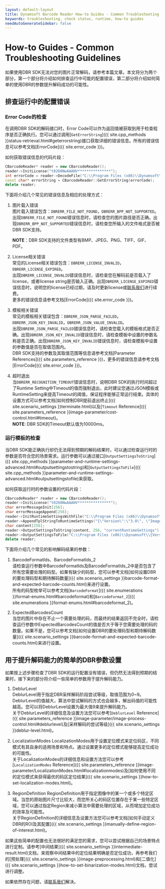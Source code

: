```yaml
---
layout: default-layout
title: Dynamsoft Barcode Reader How-to Guides - Common Troubleshooting Guidelines
keywords: troubleshooting, check status, runtime, how-to guides
needAutoGenerateSidebar: false
--- 
```


# How-to Guides - Common Troubleshooting Guidelines

如果使用DBR SDK无法对您的图片正常解码，请参考本篇文章。本文将分为两个部分，第一个部分将介绍如何排查运行中可能的配置错误，第二部分将介绍如何简单的使用DBR的参数提升解码成功的可能性。


## 排查运行中的配置错误

### Error Code的检查

在调用DBR SDK的解码接口时，Error Code可以作为返回值被获取到用于检查程序是否正确执行。您可以通过调用[`GetErrorString`]({{ site.cpp_methods }}status-retrieval.html#geterrorstring)接口获取详细的错误信息。所有的错误信息可以参考文档[ErrorCode]({{ site.error_code }})。    

如何获取错误信息的代码片段：

```cpp
CBarcodeReader* reader = new CBarcodeReader();
reader->InitLicense("t0260NwAAAHV***************");
int errorCode = reader->DecodeFile("C:\\Program Files (x86)\\Dynamsoft\\{Version number}\\Images\\AllSupportedBarcodeTypes.tif", "");
const char* errorString = CBarcodeReader::GetErrorString(errorCode);
delete reader;
```

下面将介绍几个常见的错误信息及相应的处理方式：

1. 图片载入错误   
   图片载入错误包含：`DBRERR_FILE_NOT_FOUND`，`DBRERR_BPP_NOT_SUPPORTED`。   
   出现`DBRERR_FILE_NOT_FOUND`错误信息时，请检查您的图片路径是否正确。出现`DBRERR_BPP_NOT_SUPPORTED`错误信息时，请检查您所输入的文件格式是否被DBR SDK支持。    

   **NOTE**：DBR SDK支持的文件类型有BMP、JPEG、PNG、TIFF、GIF、PDF。
   

2. License相关错误   
   常见的License相关错误包含：`DBRERR_LICENSE_INVALID`，`DBRERR_LICENSE_EXPIRED`。   
   出现`DBRERR_LICENSE_INVALID`错误信息时，请检查您在解码前是否载入了license，或者license string是否输入正确。出现`DBRERR_LICENSE_EXPIRED`错误信息时，说明您的license已经过期，请及时更新license或[联系我们](mailto:support@dynamsoft.com)进行续费。   
   更多的错误信息请参考文档[ErrorCode]({{ site.error_code }})。

3. 模板相关错误    
   常见的模板相关错误包含：`DBRERR_JSON_PARSE_FAILED`，`DBRERR_JSON_KEY_INVALID`，`DBRERR_JSON_VALUE_INVALID`。   
   出现`DBRERR_JSON_PARSE_FAILED`错误信息时，请检查您载入的模板格式是否正确。出现`DBRERR_JSON_KEY_INVALID`错误信息时，请检查模板中设置的参数名称是否正确。出现`DBRERR_JSON_KEY_INVALID`错误信息时，请检查模板中设置的参数值是否在取值范围内。   
   DBR SDK支持的参数及其取值范围等信息请参考文档[Parameter References]({{ site.parameters_reference }})，更多的错误信息请参考文档[ErrorCode]({{ site.error_code }})。    
   

4. 超时退出   
   当`DBRERR_RECOGNITION_TIMEOUT`错误信息时，说明DBR SDK的执行时间超过了Runtime Setting中Timeout的值而强制退出，此时建议您通过JSON模板或RuntimeSetting来提高Timeout的阈值，保证程序能够正常运行结束。具体的设置方式可以参考文档[如何控制DBR提前退出终止]({{ site.scenario_settings }}terminate.html)以及[`Timeout` Reference]({{ site.parameters_reference }}image-parameter/cost-control.html#timeout)。   
   **NOTE**: DBR SDK的Timeout默认值为10000ms。

### 运行模板的检查

当DBR SDK能正确执行却仍无法得到预期的解码结果时，可以通过检查运行时的参数是否符合您的场景需求。运行参数可以通过接口[`OutputSettingsToString`]({{ site.cpp_methods }}parameter-and-runtime-settings-advanced.html#outputsettingstostring)和[`OutputSettingsToFile`]({{ site.cpp_methods }}parameter-and-runtime-settings-advanced.html#outputsettingstofile)来获取。   

如何获取运行时的参数设置的代码片段：
```cpp
CBarcodeReader* reader = new CBarcodeReader();
reader->InitLicense("t0260NwAAAHV***************");
char errorMessageInit[256];
char errorMessageAppend[256];
reader->InitRuntimeSettingsWithFile("C:\\Program Files (x86)\\Dynamsoft\\{Version number}\\Templates\\RuntimeSettings.json", CM_OVERWRITE, errorMessageInit, 256);
reader->AppendTplStringToRuntimeSettings("{\"Version\":\"3.0\", \"ImageParameter\":{\"Name\":\"IP1\", \"BarcodeFormatIds\":[\"BF_QR_CODE\"], \"ExpectedBarcodesCount\":10}}", CM_IGNORE, errorMessageAppend, 256);
char content[256];
reader->OutputSettingsToString(content, 256, "currentRuntimeSettings");
reader->OutputSettingsToFile("C:\\Program Files (x86)\\Dynamsoft\\{Version number}\\Templates\\CurrentRuntimeSettings.json", "currentRuntimeSettings");
delete reader;
```

下面将介绍几个常见的影响解码结果的参数：

1. BarcodeFormatIds、BarcodeFormatIds_2    
   请检查运行参数中BarcodeFormatIds及BarcodeFormatIds_2中是否包含了所有您需要处理的码型。如果有缺少的码型，您可以参考文档[如何设置DBR的要处理码型和期待解码数量]({{ site.scenario_settings }}barcode-format-and-expected-barcode-counts.html)来进行设置。   
   所有的码型枚举可以参考文档[`BarcodeFormat`]({{ site.enumerations }}format-enums.html#barcodeformat)和[`BarcodeFormat_2`]({{ site.enumerations }}format-enums.html#barcodeformat_2)。    

2. ExpectedBarcodesCount    
   当您的图片中存在不止一个需要处理的码，而最终的结果返回不完全时，请检查运行参数中ExpectedBarcodesCount的值是否大于等于您需要处理的码的数量。如果不是，您可以参考文档[如何设置DBR的要处理码型和期待解码数量]({{ site.scenario_settings }}barcode-format-and-expected-barcode-counts.html)来进行设置。   



## 用于提升解码能力的简单的DBR参数设置

如果按上述步骤检查了DBR SDK的运行配置没有错误，但仍然无法得到预期的结果时，接下来的部分将介绍一些简单的参数用于提升解码能力。

1. DeblurLevel   
   DeblurLevel用于指定DBR采样解码阶段尝试等级，取值范围为0~9。DeblurLevel的值越大，算法中尝试解码的方式也会越多，解出码值的可能性越高。您可以将DeblurLevel设置为最大值9来提升解码能力。   
   关于DeblurLevel的详细信息及设置方法您可以参考[`DeblurLevel` Reference]({{ site.parameters_reference }}image-parameter/image-process-control.html#deblurlevel)及[采样解码的尝试等级]({{ site.scenario_settings }}deblur-level.html)。

2. LocalizationModes
  LocalizationModes用于设置定位模式来定位码区，不同模式有其自身的适用场景和特点。通过设置更多的定位模式能够提高定位成功的可能性。    
  关于LocalizationModes的详细信息和设置方法您可以参考[`LocalizationModes` Reference]({{ site.parameters_reference }}image-parameter/LocalizationModes.html#localizationmodes)及[如何使用不同的定位模式来获得最优的码区定位结果]({{ site.scenario_settings }}how-to-set-localization-modes.html)。

3. RegionDefinition
   RegionDefinition用于指定图像中的某一个或多个特定区域。当您的原始图片尺寸比较大，而您所关心的码区位置存在于某一些特定区域，您可以通过指定Region来减小算法中需要处理的区域，从而增加定位成功的效率及可能性。    
   关于RegionDefinition的详细信息及设置方法您可以参考文档[如何手动定义DBR的ROI及其配置]({{ site.scenario_settings }}manually-define-region-of-interest.html)。


如果这些简单的配置也无法很好的满足您的需求，您可以尝试根据自己的场景特点进行定制。请参考[中间结果]({{ site.scenario_settings }}intermediate-result.html)文档，来观察中间结果中的定位结果明确是否定位成功，再参考我们的[预处理]({{ site.scenario_settings }}image-preprocessing.html)和[二值化]({{ site.scenario_settings }}how-to-set-binarization-modes.html)文档，尝试进行调整。    


如果依然存在问题，请[联系我们](mailto:support@dynamsoft.com)解决。

